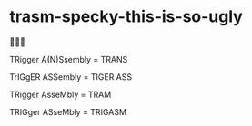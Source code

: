 # trasm-specky-this-is-so-ugly
🤮🤮🤮

TRigger A(N)Ssembly = TRANS

TrIGgER ASSembly = TIGER ASS

TRigger AsseMbly = TRAM

TRIGger ASseMbly = TRIGASM
